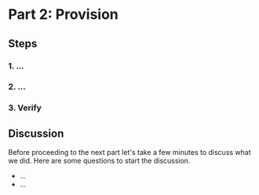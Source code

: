 <!-- See https://squidfunk.github.io/mkdocs-material/reference/ -->
# Part 2: Provision

## Steps

### 1. ...

### 2. ...

### 3. Verify

## Discussion

Before proceeding to the next part let's take a few minutes to discuss what we did. Here are some questions to start the discussion.

* ...
* ...

